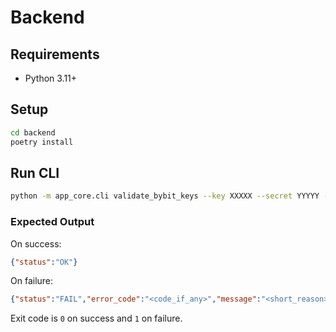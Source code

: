 # Backend

## Requirements
- Python 3.11+

## Setup

```bash
cd backend
poetry install
```

## Run CLI

```bash
python -m app_core.cli validate_bybit_keys --key XXXXX --secret YYYYY --testnet true
```

### Expected Output

On success:

```json
{"status":"OK"}
```

On failure:

```json
{"status":"FAIL","error_code":"<code_if_any>","message":"<short_reason>"}
```

Exit code is `0` on success and `1` on failure.
